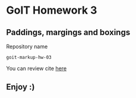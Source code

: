 # GoIT Homework 3

## Paddings, margings and boxings

Repository name
```
goit-markup-hw-03
```

You can review cite [here](https://ivanna-dumindiak.github.io/goit-markup-hw-03/)

## Enjoy :) 

